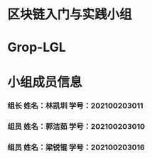 # 区块链入门与实践小组

# Grop-LGL

# 小组成员信息

### 组长    姓名：林凯圳    学号：202100203011
### 组员    姓名：郭洁茹    学号：202100203010
### 组员    姓名：梁锐锟    学号：202100203016
